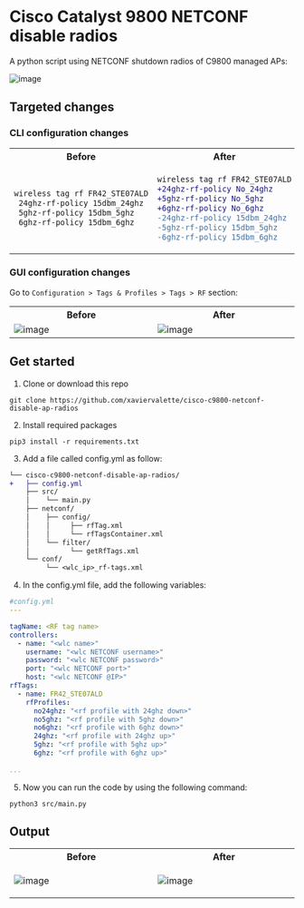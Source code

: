 # Cisco Catalyst 9800 NETCONF disable radios
 A python script using NETCONF shutdown radios of C9800 managed APs:
 
<img width="" alt="image" src="https://user-images.githubusercontent.com/28600326/219954881-8771521b-a3a0-485c-aeab-44b52727aff2.png">

## Targeted changes
### CLI configuration changes

<table>
<tr>
<th width="800px"> Before </th> <th width="800px"> After </th>
</tr>
<tr>
<td>

```diff
wireless tag rf FR42_STE07ALD
 24ghz-rf-policy 15dbm_24ghz
 5ghz-rf-policy 15dbm_5ghz
 6ghz-rf-policy 15dbm_6ghz
```

</td>
<td>
    
```diff
wireless tag rf FR42_STE07ALD
+24ghz-rf-policy No_24ghz
+5ghz-rf-policy No_5ghz
+6ghz-rf-policy No_6ghz
-24ghz-rf-policy 15dbm_24ghz
-5ghz-rf-policy 15dbm_5ghz
-6ghz-rf-policy 15dbm_6ghz
```
</td>
</tr>
</table>

### GUI configuration changes

Go to ```Configuration > Tags & Profiles > Tags > RF``` section:
<table>
<tr>
<th width="800px"> Before </th> <th width="800px"> After </th>
</tr>
<tr>
<td>

<img width="" alt="image" src="https://user-images.githubusercontent.com/28600326/219903092-88f22b85-4e31-4ef2-a6cd-e7fd7f3af408.png">
</td>
<td>
    
<img width="" alt="image" src="https://user-images.githubusercontent.com/28600326/219903100-5c4427ec-285c-406b-95f0-9d6ab0e67482.png">
</td>
</tr>
</table>

## Get started
1. Clone or download this repo
```console
git clone https://github.com/xaviervalette/cisco-c9800-netconf-disable-ap-radios
```
2. Install required packages
```console
pip3 install -r requirements.txt
```
3. Add a file called config.yml as follow:
```diff
└── cisco-c9800-netconf-disable-ap-radios/
+   ├── config.yml
    ├── src/
    │    └── main.py
    ├── netconf/
    │    ├── config/
    │    │     ├── rfTag.xml
    │    │     └── rfTagsContainer.xml
    │    └── filter/
    │          └── getRfTags.xml
    └── conf/
         └── <wlc_ip>_rf-tags.xml  
```
4. In the config.yml file, add the following variables:
```yaml
#config.yml
---

tagName: <RF tag name>
controllers:
  - name: "<wlc name>"
    username: "<wlc NETCONF username>"
    password: "<wlc NETCONF password>"
    port: "<wlc NETCONF port>"
    host: "<wlc NETCONF @IP>"
rfTags:
  - name: FR42_STE07ALD
    rfProfiles:
      no24ghz: "<rf profile with 24ghz down>"
      no5ghz: "<rf profile with 5ghz down>"
      no6ghz: "<rf profile with 6ghz down>"
      24ghz: "<rf profile with 24ghz up>"
      5ghz: "<rf profile with 5ghz up>"
      6ghz: "<rf profile with 6ghz up>"
      
...

```
5. Now you can run the code by using the following command:
```console
python3 src/main.py
```

## Output
<table>
<tr>
<th width="800px"> Before </th> <th width="800px"> After </th>
</tr>
<tr>
<td>

<img width="" alt="image" src="https://user-images.githubusercontent.com/28600326/219943599-50998333-fa66-4aab-96b4-30f38b3e7bcf.png"></td>
<td>
    
<img width="" alt="image" src="https://user-images.githubusercontent.com/28600326/219943608-f1ed543c-9799-46b7-bcc5-d8b9a6bb1f5c.png"></td>
</tr>
</table>
